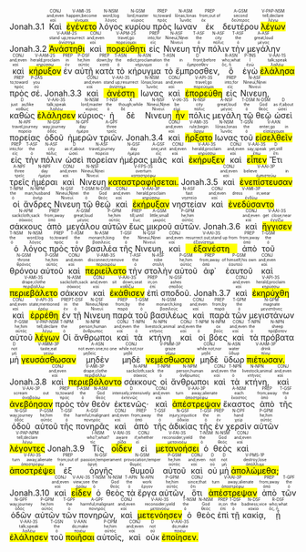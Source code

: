 <rt>Jonah.3.1</rt> <RUBY><ruby><ruby>Καὶ<rt>καί</rt></ruby><rt>and;even</rt></ruby><rt>CONJ</rt></RUBY> <RUBY><ruby><ruby><mark class='verb'>ἐγένετο</mark><rt>γίνομαι</rt></ruby><rt>happen;become</rt></ruby><rt>V-AMI-3S</rt></RUBY> <RUBY><ruby><ruby>λόγος<rt>λόγος</rt></ruby><rt>word;log</rt></ruby><rt>N-NSM</rt></RUBY> <RUBY><ruby><ruby>κυρίου<rt>κύριος</rt></ruby><rt>lord;master</rt></ruby><rt>N-GSM</rt></RUBY> <RUBY><ruby><ruby>πρὸς<rt>πρός</rt></ruby><rt>to;toward</rt></ruby><rt>PREP</rt></RUBY> <RUBY><ruby><ruby>Ιωναν<rt>Ἰωνᾶς</rt></ruby><rt>Iōnas;Ionas</rt></ruby><rt>N-ASM</rt></RUBY> <RUBY><ruby><ruby>ἐκ<rt>ἐκ</rt></ruby><rt>from;out of</rt></ruby><rt>PREP</rt></RUBY> <RUBY><ruby><ruby>δευτέρου<rt>δεύτερος</rt></ruby><rt>second</rt></ruby><rt>A-GSM</rt></RUBY> <RUBY><ruby><ruby><mark class='ptc'>λέγων</mark><rt>λέγω</rt></ruby><rt>tell;declare</rt></ruby><rt>V-PAP-NSM</rt></RUBY> <rt>Jonah.3.2</rt> <RUBY><ruby><ruby><mark class='verb'>Ἀνάστηθι</mark><rt>ἀνίστημι</rt></ruby><rt>stand up;resurrect</rt></ruby><rt>V-AAM-2S</rt></RUBY> <RUBY><ruby><ruby>καὶ<rt>καί</rt></ruby><rt>and;even</rt></ruby><rt>CONJ</rt></RUBY> <RUBY><ruby><ruby><mark class='verb'>πορεύθητι</mark><rt>πορεύομαι</rt></ruby><rt>travel;go</rt></ruby><rt>V-APM-2S</rt></RUBY> <RUBY><ruby><ruby>εἰς<rt>εἰς</rt></ruby><rt>into;for</rt></ruby><rt>PREP</rt></RUBY> <RUBY><ruby><ruby>Νινευη<rt>Νινευΐ</rt></ruby><rt>Nineuΐ;Ninei</rt></ruby><rt>N-ASF</rt></RUBY> <RUBY><ruby><ruby>τὴν<rt>ὁ</rt></ruby><rt>the</rt></ruby><rt>T-ASF</rt></RUBY> <RUBY><ruby><ruby>πόλιν<rt>πόλις</rt></ruby><rt>city</rt></ruby><rt>N-ASF</rt></RUBY> <RUBY><ruby><ruby>τὴν<rt>ὁ</rt></ruby><rt>the</rt></ruby><rt>T-ASF</rt></RUBY> <RUBY><ruby><ruby>μεγάλην<rt>μέγας</rt></ruby><rt>great;loud</rt></ruby><rt>A-ASF</rt></RUBY> <RUBY><ruby><ruby>καὶ<rt>καί</rt></ruby><rt>and;even</rt></ruby><rt>CONJ</rt></RUBY> <RUBY><ruby><ruby><mark class='verb'>κήρυξον</mark><rt>κηρύσσω</rt></ruby><rt>herald;proclaim</rt></ruby><rt>V-AAM-2S</rt></RUBY> <RUBY><ruby><ruby>ἐν<rt>ἐν</rt></ruby><rt>in</rt></ruby><rt>PREP</rt></RUBY> <RUBY><ruby><ruby>αὐτῇ<rt>αὐτός</rt></ruby><rt>he;him</rt></ruby><rt>P-DSF</rt></RUBY> <RUBY><ruby><ruby>κατὰ<rt>κατά</rt></ruby><rt>down;by</rt></ruby><rt>PREP</rt></RUBY> <RUBY><ruby><ruby>τὸ<rt>ὁ</rt></ruby><rt>the</rt></ruby><rt>T-ASN</rt></RUBY> <RUBY><ruby><ruby>κήρυγμα<rt>κήρυγμα</rt></ruby><rt>edict;proclamation</rt></ruby><rt>N-ASN</rt></RUBY> <RUBY><ruby><ruby>τὸ<rt>ὁ</rt></ruby><rt>the</rt></ruby><rt>T-ASN</rt></RUBY> <RUBY><ruby><ruby>ἔμπροσθεν,<rt>ἔμπροσθεν</rt></ruby><rt>in front;before</rt></ruby><rt>D</rt></RUBY> <RUBY><ruby><ruby>ὃ<rt>ὅς, ἥ</rt></ruby><rt>who;what</rt></ruby><rt>R-ASN</rt></RUBY> <RUBY><ruby><ruby>ἐγὼ<rt>ἐγώ</rt></ruby><rt>I</rt></ruby><rt>P-1NS</rt></RUBY> <RUBY><ruby><ruby><mark class='verb'>ἐλάλησα</mark><rt>λαλέω</rt></ruby><rt>talk;speak</rt></ruby><rt>V-AAI-1S</rt></RUBY> <RUBY><ruby><ruby>πρὸς<rt>πρός</rt></ruby><rt>to;toward</rt></ruby><rt>PREP</rt></RUBY> <RUBY><ruby><ruby>σέ.<rt>σύ</rt></ruby><rt>you</rt></ruby><rt>P-2AS</rt></RUBY> <rt>Jonah.3.3</rt> <RUBY><ruby><ruby>καὶ<rt>καί</rt></ruby><rt>and;even</rt></ruby><rt>CONJ</rt></RUBY> <RUBY><ruby><ruby><mark class='verb'>ἀνέστη</mark><rt>ἀνίστημι</rt></ruby><rt>stand up;resurrect</rt></ruby><rt>V-AAI-3S</rt></RUBY> <RUBY><ruby><ruby>Ιωνας<rt>Ἰωνᾶς</rt></ruby><rt>Iōnas;Ionas</rt></ruby><rt>N-NSM</rt></RUBY> <RUBY><ruby><ruby>καὶ<rt>καί</rt></ruby><rt>and;even</rt></ruby><rt>CONJ</rt></RUBY> <RUBY><ruby><ruby><mark class='verb'>ἐπορεύθη</mark><rt>πορεύομαι</rt></ruby><rt>travel;go</rt></ruby><rt>V-API-3S</rt></RUBY> <RUBY><ruby><ruby>εἰς<rt>εἰς</rt></ruby><rt>into;for</rt></ruby><rt>PREP</rt></RUBY> <RUBY><ruby><ruby>Νινευη,<rt>Νινευΐ</rt></ruby><rt>Nineuΐ;Ninei</rt></ruby><rt>N-ASF</rt></RUBY> <RUBY><ruby><ruby>καθὼς<rt>καθώς</rt></ruby><rt>just as/like</rt></ruby><rt>D</rt></RUBY> <RUBY><ruby><ruby><mark class='verb'>ἐλάλησεν</mark><rt>λαλέω</rt></ruby><rt>talk;speak</rt></ruby><rt>V-AAI-3S</rt></RUBY> <RUBY><ruby><ruby>κύριος·<rt>κύριος</rt></ruby><rt>lord;master</rt></ruby><rt>N-NSM</rt></RUBY> <RUBY><ruby><ruby>ἡ<rt>ὁ</rt></ruby><rt>the</rt></ruby><rt>T-NSF</rt></RUBY> <RUBY><ruby><ruby>δὲ<rt>δέ</rt></ruby><rt>though;while</rt></ruby><rt>X</rt></RUBY> <RUBY><ruby><ruby>Νινευη<rt>Νινευΐ</rt></ruby><rt>Nineuΐ;Ninei</rt></ruby><rt>N-NSF</rt></RUBY> <RUBY><ruby><ruby><mark class='verb'>ἦν</mark><rt>εἰμί</rt></ruby><rt>be</rt></ruby><rt>V-IAI-3S</rt></RUBY> <RUBY><ruby><ruby>πόλις<rt>πόλις</rt></ruby><rt>city</rt></ruby><rt>N-NSF</rt></RUBY> <RUBY><ruby><ruby>μεγάλη<rt>μέγας</rt></ruby><rt>great;loud</rt></ruby><rt>A-NSF</rt></RUBY> <RUBY><ruby><ruby>τῷ<rt>ὁ</rt></ruby><rt>the</rt></ruby><rt>T-DSM</rt></RUBY> <RUBY><ruby><ruby>θεῷ<rt>θεός</rt></ruby><rt>God</rt></ruby><rt>N-DSM</rt></RUBY> <RUBY><ruby><ruby>ὡσεὶ<rt>ὡσεί</rt></ruby><rt>as if;about</rt></ruby><rt>D</rt></RUBY> <RUBY><ruby><ruby>πορείας<rt>πορεία</rt></ruby><rt>travel;journey</rt></ruby><rt>N-APF</rt></RUBY> <RUBY><ruby><ruby>ὁδοῦ<rt>ὁδός</rt></ruby><rt>way;journey</rt></ruby><rt>N-GSF</rt></RUBY> <RUBY><ruby><ruby>ἡμερῶν<rt>ἡμέρα</rt></ruby><rt>day</rt></ruby><rt>N-GPF</rt></RUBY> <RUBY><ruby><ruby>τριῶν.<rt>τρεῖς</rt></ruby><rt>three</rt></ruby><rt>A-GPF</rt></RUBY> <rt>Jonah.3.4</rt> <RUBY><ruby><ruby>καὶ<rt>καί</rt></ruby><rt>and;even</rt></ruby><rt>CONJ</rt></RUBY> <RUBY><ruby><ruby><mark class='verb'>ἤρξατο</mark><rt>ἄρχω</rt></ruby><rt>rule;begin</rt></ruby><rt>V-AMI-3S</rt></RUBY> <RUBY><ruby><ruby>Ιωνας<rt>Ἰωνᾶς</rt></ruby><rt>Iōnas;Ionas</rt></ruby><rt>N-NSM</rt></RUBY> <RUBY><ruby><ruby>τοῦ<rt>ὁ</rt></ruby><rt>the</rt></ruby><rt>T-GSN</rt></RUBY> <RUBY><ruby><ruby><mark class='ptc'>εἰσελθεῖν</mark><rt>εἰσέρχομαι</rt></ruby><rt>enter;go in</rt></ruby><rt>V-AAN</rt></RUBY> <RUBY><ruby><ruby>εἰς<rt>εἰς</rt></ruby><rt>into;for</rt></ruby><rt>PREP</rt></RUBY> <RUBY><ruby><ruby>τὴν<rt>ὁ</rt></ruby><rt>the</rt></ruby><rt>T-ASF</rt></RUBY> <RUBY><ruby><ruby>πόλιν<rt>πόλις</rt></ruby><rt>city</rt></ruby><rt>N-ASF</rt></RUBY> <RUBY><ruby><ruby>ὡσεὶ<rt>ὡσεί</rt></ruby><rt>as if;about</rt></ruby><rt>D</rt></RUBY> <RUBY><ruby><ruby>πορείαν<rt>πορεία</rt></ruby><rt>travel;journey</rt></ruby><rt>N-ASF</rt></RUBY> <RUBY><ruby><ruby>ἡμέρας<rt>ἡμέρα</rt></ruby><rt>day</rt></ruby><rt>N-GSF</rt></RUBY> <RUBY><ruby><ruby>μιᾶς<rt>εἷς</rt></ruby><rt>one;unit</rt></ruby><rt>A-GSF</rt></RUBY> <RUBY><ruby><ruby>καὶ<rt>καί</rt></ruby><rt>and;even</rt></ruby><rt>CONJ</rt></RUBY> <RUBY><ruby><ruby><mark class='verb'>ἐκήρυξεν</mark><rt>κηρύσσω</rt></ruby><rt>herald;proclaim</rt></ruby><rt>V-AAI-3S</rt></RUBY> <RUBY><ruby><ruby>καὶ<rt>καί</rt></ruby><rt>and;even</rt></ruby><rt>CONJ</rt></RUBY> <RUBY><ruby><ruby><mark class='verb'>εἶπεν</mark><rt>ἔπω</rt></ruby><rt>say;speak</rt></ruby><rt>V-AAI-3S</rt></RUBY> <RUBY><ruby><ruby>Ἔτι<rt>ἔτι</rt></ruby><rt>yet;still</rt></ruby><rt>D</rt></RUBY> <RUBY><ruby><ruby>τρεῖς<rt>τρεῖς</rt></ruby><rt>three</rt></ruby><rt>A-NPF</rt></RUBY> <RUBY><ruby><ruby>ἡμέραι<rt>ἡμέρα</rt></ruby><rt>day</rt></ruby><rt>N-NPF</rt></RUBY> <RUBY><ruby><ruby>καὶ<rt>καί</rt></ruby><rt>and;even</rt></ruby><rt>CONJ</rt></RUBY> <RUBY><ruby><ruby>Νινευη<rt>Νινευΐ</rt></ruby><rt>Nineuΐ;Ninei</rt></ruby><rt>N-NSF</rt></RUBY> <RUBY><ruby><ruby><mark class='verb'>καταστραφήσεται.</mark><rt>καταστρέφω</rt></ruby><rt>overturn</rt></ruby><rt>V-FPS-3S</rt></RUBY> <rt>Jonah.3.5</rt> <RUBY><ruby><ruby>καὶ<rt>καί</rt></ruby><rt>and;even</rt></ruby><rt>CONJ</rt></RUBY> <RUBY><ruby><ruby><mark class='verb'>ἐνεπίστευσαν</mark><rt>ἐμπιστεύω</rt></ruby><rt>believe in</rt></ruby><rt>V-AAI-3P</rt></RUBY> <RUBY><ruby><ruby>οἱ<rt>ὁ</rt></ruby><rt>the</rt></ruby><rt>T-NPM</rt></RUBY> <RUBY><ruby><ruby>ἄνδρες<rt>ἀνήρ</rt></ruby><rt>man;husband</rt></ruby><rt>N-NPM</rt></RUBY> <RUBY><ruby><ruby>Νινευη<rt>Νινευΐ</rt></ruby><rt>Nineuΐ;Ninei</rt></ruby><rt>N-GSF</rt></RUBY> <RUBY><ruby><ruby>τῷ<rt>ὁ</rt></ruby><rt>the</rt></ruby><rt>T-DSM</rt></RUBY> <RUBY><ruby><ruby>θεῷ<rt>θεός</rt></ruby><rt>God</rt></ruby><rt>N-DSM</rt></RUBY> <RUBY><ruby><ruby>καὶ<rt>καί</rt></ruby><rt>and;even</rt></ruby><rt>CONJ</rt></RUBY> <RUBY><ruby><ruby><mark class='verb'>ἐκήρυξαν</mark><rt>κηρύσσω</rt></ruby><rt>herald;proclaim</rt></ruby><rt>V-AAI-3P</rt></RUBY> <RUBY><ruby><ruby>νηστείαν<rt>νηστεία</rt></ruby><rt>fast</rt></ruby><rt>N-ASF</rt></RUBY> <RUBY><ruby><ruby>καὶ<rt>καί</rt></ruby><rt>and;even</rt></ruby><rt>CONJ</rt></RUBY> <RUBY><ruby><ruby><mark class='verb'>ἐνεδύσαντο</mark><rt>ἐνδύω</rt></ruby><rt>dress in;wear</rt></ruby><rt>V-AMI-3P</rt></RUBY> <RUBY><ruby><ruby>σάκκους<rt>σάκκος</rt></ruby><rt>sackcloth;sack</rt></ruby><rt>N-APM</rt></RUBY> <RUBY><ruby><ruby>ἀπὸ<rt>ἀπό</rt></ruby><rt>from;away</rt></ruby><rt>PREP</rt></RUBY> <RUBY><ruby><ruby>μεγάλου<rt>μέγας</rt></ruby><rt>great;loud</rt></ruby><rt>A-GSM</rt></RUBY> <RUBY><ruby><ruby>αὐτῶν<rt>αὐτός</rt></ruby><rt>he;him</rt></ruby><rt>P-GPM</rt></RUBY> <RUBY><ruby><ruby>ἕως<rt>ἕως</rt></ruby><rt>till;until</rt></ruby><rt>PREP</rt></RUBY> <RUBY><ruby><ruby>μικροῦ<rt>μικρός</rt></ruby><rt>little;small</rt></ruby><rt>A-GSM</rt></RUBY> <RUBY><ruby><ruby>αὐτῶν.<rt>αὐτός</rt></ruby><rt>he;him</rt></ruby><rt>P-GPM</rt></RUBY> <rt>Jonah.3.6</rt> <RUBY><ruby><ruby>καὶ<rt>καί</rt></ruby><rt>and;even</rt></ruby><rt>CONJ</rt></RUBY> <RUBY><ruby><ruby><mark class='verb'>ἤγγισεν</mark><rt>ἐγγίζω</rt></ruby><rt>get close;near</rt></ruby><rt>V-AAI-3S</rt></RUBY> <RUBY><ruby><ruby>ὁ<rt>ὁ</rt></ruby><rt>the</rt></ruby><rt>T-NSM</rt></RUBY> <RUBY><ruby><ruby>λόγος<rt>λόγος</rt></ruby><rt>word;log</rt></ruby><rt>N-NSM</rt></RUBY> <RUBY><ruby><ruby>πρὸς<rt>πρός</rt></ruby><rt>to;toward</rt></ruby><rt>PREP</rt></RUBY> <RUBY><ruby><ruby>τὸν<rt>ὁ</rt></ruby><rt>the</rt></ruby><rt>T-ASM</rt></RUBY> <RUBY><ruby><ruby>βασιλέα<rt>βασιλεύς</rt></ruby><rt>monarch;king</rt></ruby><rt>N-ASM</rt></RUBY> <RUBY><ruby><ruby>τῆς<rt>ὁ</rt></ruby><rt>the</rt></ruby><rt>T-GSF</rt></RUBY> <RUBY><ruby><ruby>Νινευη,<rt>Νινευΐ</rt></ruby><rt>Nineuΐ;Ninei</rt></ruby><rt>N-GSF</rt></RUBY> <RUBY><ruby><ruby>καὶ<rt>καί</rt></ruby><rt>and;even</rt></ruby><rt>CONJ</rt></RUBY> <RUBY><ruby><ruby><mark class='verb'>ἐξανέστη</mark><rt>ἐξανίστημι</rt></ruby><rt>resurrect out;stand up from</rt></ruby><rt>V-AAI-3S</rt></RUBY> <RUBY><ruby><ruby>ἀπὸ<rt>ἀπό</rt></ruby><rt>from;away</rt></ruby><rt>PREP</rt></RUBY> <RUBY><ruby><ruby>τοῦ<rt>ὁ</rt></ruby><rt>the</rt></ruby><rt>T-GSM</rt></RUBY> <RUBY><ruby><ruby>θρόνου<rt>θρόνος</rt></ruby><rt>throne</rt></ruby><rt>N-GSM</rt></RUBY> <RUBY><ruby><ruby>αὐτοῦ<rt>αὐτός</rt></ruby><rt>he;him</rt></ruby><rt>P-GSM</rt></RUBY> <RUBY><ruby><ruby>καὶ<rt>καί</rt></ruby><rt>and;even</rt></ruby><rt>CONJ</rt></RUBY> <RUBY><ruby><ruby><mark class='verb'>περιείλατο</mark><rt>περιαιρέω</rt></ruby><rt>disconnect;remove</rt></ruby><rt>V-AMI-3S</rt></RUBY> <RUBY><ruby><ruby>τὴν<rt>ὁ</rt></ruby><rt>the</rt></ruby><rt>T-ASF</rt></RUBY> <RUBY><ruby><ruby>στολὴν<rt>στολή</rt></ruby><rt>robe</rt></ruby><rt>N-ASF</rt></RUBY> <RUBY><ruby><ruby>αὐτοῦ<rt>αὐτός</rt></ruby><rt>he;him</rt></ruby><rt>P-GSM</rt></RUBY> <RUBY><ruby><ruby>ἀφ᾽<rt>ἀπό</rt></ruby><rt>from;away</rt></ruby><rt>PREP</rt></RUBY> <RUBY><ruby><ruby>ἑαυτοῦ<rt>ἑαυτοῦ</rt></ruby><rt>of himself;his own</rt></ruby><rt>P-GSM</rt></RUBY> <RUBY><ruby><ruby>καὶ<rt>καί</rt></ruby><rt>and;even</rt></ruby><rt>CONJ</rt></RUBY> <RUBY><ruby><ruby><mark class='verb'>περιεβάλετο</mark><rt>περιβάλλω</rt></ruby><rt>drape;clothe</rt></ruby><rt>V-AMI-3S</rt></RUBY> <RUBY><ruby><ruby>σάκκον<rt>σάκκος</rt></ruby><rt>sackcloth;sack</rt></ruby><rt>N-ASM</rt></RUBY> <RUBY><ruby><ruby>καὶ<rt>καί</rt></ruby><rt>and;even</rt></ruby><rt>CONJ</rt></RUBY> <RUBY><ruby><ruby><mark class='verb'>ἐκάθισεν</mark><rt>καθίζω</rt></ruby><rt>sit down;seat</rt></ruby><rt>V-AAI-3S</rt></RUBY> <RUBY><ruby><ruby>ἐπὶ<rt>ἐπί</rt></ruby><rt>in;on</rt></ruby><rt>PREP</rt></RUBY> <RUBY><ruby><ruby>σποδοῦ.<rt>σποδός</rt></ruby><rt>ashes</rt></ruby><rt>N-GSF</rt></RUBY> <rt>Jonah.3.7</rt> <RUBY><ruby><ruby>καὶ<rt>καί</rt></ruby><rt>and;even</rt></ruby><rt>CONJ</rt></RUBY> <RUBY><ruby><ruby><mark class='verb'>ἐκηρύχθη</mark><rt>κηρύσσω</rt></ruby><rt>herald;proclaim</rt></ruby><rt>V-API-3S</rt></RUBY> <RUBY><ruby><ruby>καὶ<rt>καί</rt></ruby><rt>and;even</rt></ruby><rt>CONJ</rt></RUBY> <RUBY><ruby><ruby><mark class='verb'>ἐρρέθη</mark><rt>ἐρέω</rt></ruby><rt>state;mentioned</rt></ruby><rt>V-API-3S</rt></RUBY> <RUBY><ruby><ruby>ἐν<rt>ἐν</rt></ruby><rt>in</rt></ruby><rt>PREP</rt></RUBY> <RUBY><ruby><ruby>τῇ<rt>ὁ</rt></ruby><rt>the</rt></ruby><rt>T-DSF</rt></RUBY> <RUBY><ruby><ruby>Νινευη<rt>Νινευΐ</rt></ruby><rt>Nineuΐ;Ninei</rt></ruby><rt>N-DSF</rt></RUBY> <RUBY><ruby><ruby>παρὰ<rt>παρά</rt></ruby><rt>from;by</rt></ruby><rt>PREP</rt></RUBY> <RUBY><ruby><ruby>τοῦ<rt>ὁ</rt></ruby><rt>the</rt></ruby><rt>T-GSM</rt></RUBY> <RUBY><ruby><ruby>βασιλέως<rt>βασιλεύς</rt></ruby><rt>monarch;king</rt></ruby><rt>N-GSM</rt></RUBY> <RUBY><ruby><ruby>καὶ<rt>καί</rt></ruby><rt>and;even</rt></ruby><rt>CONJ</rt></RUBY> <RUBY><ruby><ruby>παρὰ<rt>παρά</rt></ruby><rt>from;by</rt></ruby><rt>PREP</rt></RUBY> <RUBY><ruby><ruby>τῶν<rt>ὁ</rt></ruby><rt>the</rt></ruby><rt>T-GPM</rt></RUBY> <RUBY><ruby><ruby>μεγιστάνων<rt>μεγιστᾶνες</rt></ruby><rt>magnate</rt></ruby><rt>N-GPM</rt></RUBY> <RUBY><ruby><ruby>αὐτοῦ<rt>αὐτός</rt></ruby><rt>he;him</rt></ruby><rt>P-GSM</rt></RUBY> <RUBY><ruby><ruby><mark class='ptc'>λέγων</mark><rt>λέγω</rt></ruby><rt>tell;declare</rt></ruby><rt>V-PAP-NSM</rt></RUBY> <RUBY><ruby><ruby>Οἱ<rt>ὁ</rt></ruby><rt>the</rt></ruby><rt>T-NPM</rt></RUBY> <RUBY><ruby><ruby>ἄνθρωποι<rt>ἄνθρωπος</rt></ruby><rt>person;human</rt></ruby><rt>N-NPM</rt></RUBY> <RUBY><ruby><ruby>καὶ<rt>καί</rt></ruby><rt>and;even</rt></ruby><rt>CONJ</rt></RUBY> <RUBY><ruby><ruby>τὰ<rt>ὁ</rt></ruby><rt>the</rt></ruby><rt>T-NPN</rt></RUBY> <RUBY><ruby><ruby>κτήνη<rt>κτῆνος</rt></ruby><rt>livestock;animal</rt></ruby><rt>N-NPN</rt></RUBY> <RUBY><ruby><ruby>καὶ<rt>καί</rt></ruby><rt>and;even</rt></ruby><rt>CONJ</rt></RUBY> <RUBY><ruby><ruby>οἱ<rt>ὁ</rt></ruby><rt>the</rt></ruby><rt>T-NPM</rt></RUBY> <RUBY><ruby><ruby>βόες<rt>βοῦς</rt></ruby><rt>ox</rt></ruby><rt>N-NPM</rt></RUBY> <RUBY><ruby><ruby>καὶ<rt>καί</rt></ruby><rt>and;even</rt></ruby><rt>CONJ</rt></RUBY> <RUBY><ruby><ruby>τὰ<rt>ὁ</rt></ruby><rt>the</rt></ruby><rt>T-NPN</rt></RUBY> <RUBY><ruby><ruby>πρόβατα<rt>πρόβατον</rt></ruby><rt>sheep</rt></ruby><rt>N-NPN</rt></RUBY> <RUBY><ruby><ruby>μὴ<rt>μή</rt></ruby><rt>not</rt></ruby><rt>D</rt></RUBY> <RUBY><ruby><ruby><mark class='verb'>γευσάσθωσαν</mark><rt>γεύω</rt></ruby><rt>taste;eat</rt></ruby><rt>V-AMM-3P</rt></RUBY> <RUBY><ruby><ruby>μηδὲν<rt>μηδείς</rt></ruby><rt>not even one;no one</rt></ruby><rt>A-ASN</rt></RUBY> <RUBY><ruby><ruby>μηδὲ<rt>μηδέ</rt></ruby><rt>while not;nor</rt></ruby><rt>CONJ</rt></RUBY> <RUBY><ruby><ruby><mark class='verb'>νεμέσθωσαν</mark><rt>νέμω</rt></ruby><rt>graze</rt></ruby><rt>V-PMM-3P</rt></RUBY> <RUBY><ruby><ruby>μηδὲ<rt>μηδέ</rt></ruby><rt>while not;nor</rt></ruby><rt>CONJ</rt></RUBY> <RUBY><ruby><ruby>ὕδωρ<rt>ὕδωρ</rt></ruby><rt>water</rt></ruby><rt>N-ASN</rt></RUBY> <RUBY><ruby><ruby><mark class='verb'>πιέτωσαν.</mark><rt>πίνω</rt></ruby><rt>drink</rt></ruby><rt>V-AAM-3P</rt></RUBY> <rt>Jonah.3.8</rt> <RUBY><ruby><ruby>καὶ<rt>καί</rt></ruby><rt>and;even</rt></ruby><rt>CONJ</rt></RUBY> <RUBY><ruby><ruby><mark class='verb'>περιεβάλοντο</mark><rt>περιβάλλω</rt></ruby><rt>drape;clothe</rt></ruby><rt>V-AMI-3P</rt></RUBY> <RUBY><ruby><ruby>σάκκους<rt>σάκκος</rt></ruby><rt>sackcloth;sack</rt></ruby><rt>N-APM</rt></RUBY> <RUBY><ruby><ruby>οἱ<rt>ὁ</rt></ruby><rt>the</rt></ruby><rt>T-NPM</rt></RUBY> <RUBY><ruby><ruby>ἄνθρωποι<rt>ἄνθρωπος</rt></ruby><rt>person;human</rt></ruby><rt>N-NPM</rt></RUBY> <RUBY><ruby><ruby>καὶ<rt>καί</rt></ruby><rt>and;even</rt></ruby><rt>CONJ</rt></RUBY> <RUBY><ruby><ruby>τὰ<rt>ὁ</rt></ruby><rt>the</rt></ruby><rt>T-NPN</rt></RUBY> <RUBY><ruby><ruby>κτήνη,<rt>κτῆνος</rt></ruby><rt>livestock;animal</rt></ruby><rt>N-NPN</rt></RUBY> <RUBY><ruby><ruby>καὶ<rt>καί</rt></ruby><rt>and;even</rt></ruby><rt>CONJ</rt></RUBY> <RUBY><ruby><ruby><mark class='verb'>ἀνεβόησαν</mark><rt>ἀναβοάω</rt></ruby><rt>scream out</rt></ruby><rt>V-AAI-3P</rt></RUBY> <RUBY><ruby><ruby>πρὸς<rt>πρός</rt></ruby><rt>to;toward</rt></ruby><rt>PREP</rt></RUBY> <RUBY><ruby><ruby>τὸν<rt>ὁ</rt></ruby><rt>the</rt></ruby><rt>T-ASM</rt></RUBY> <RUBY><ruby><ruby>θεὸν<rt>θεός</rt></ruby><rt>God</rt></ruby><rt>N-ASM</rt></RUBY> <RUBY><ruby><ruby>ἐκτενῶς·<rt>ἐκτενῶς</rt></ruby><rt>intensely;intensively</rt></ruby><rt>D</rt></RUBY> <RUBY><ruby><ruby>καὶ<rt>καί</rt></ruby><rt>and;even</rt></ruby><rt>CONJ</rt></RUBY> <RUBY><ruby><ruby><mark class='verb'>ἀπέστρεψαν</mark><rt>ἀποστρέφω</rt></ruby><rt>turn away;alienate</rt></ruby><rt>V-AAI-3P</rt></RUBY> <RUBY><ruby><ruby>ἕκαστος<rt>ἕκαστος</rt></ruby><rt>each</rt></ruby><rt>A-NSM</rt></RUBY> <RUBY><ruby><ruby>ἀπὸ<rt>ἀπό</rt></ruby><rt>from;away</rt></ruby><rt>PREP</rt></RUBY> <RUBY><ruby><ruby>τῆς<rt>ὁ</rt></ruby><rt>the</rt></ruby><rt>T-GSF</rt></RUBY> <RUBY><ruby><ruby>ὁδοῦ<rt>ὁδός</rt></ruby><rt>way;journey</rt></ruby><rt>N-GSF</rt></RUBY> <RUBY><ruby><ruby>αὐτοῦ<rt>αὐτός</rt></ruby><rt>he;him</rt></ruby><rt>P-GSM</rt></RUBY> <RUBY><ruby><ruby>τῆς<rt>ὁ</rt></ruby><rt>the</rt></ruby><rt>T-GSF</rt></RUBY> <RUBY><ruby><ruby>πονηρᾶς<rt>πονηρός</rt></ruby><rt>harmful;malignant</rt></ruby><rt>A-GSF</rt></RUBY> <RUBY><ruby><ruby>καὶ<rt>καί</rt></ruby><rt>and;even</rt></ruby><rt>CONJ</rt></RUBY> <RUBY><ruby><ruby>ἀπὸ<rt>ἀπό</rt></ruby><rt>from;away</rt></ruby><rt>PREP</rt></RUBY> <RUBY><ruby><ruby>τῆς<rt>ὁ</rt></ruby><rt>the</rt></ruby><rt>T-GSF</rt></RUBY> <RUBY><ruby><ruby>ἀδικίας<rt>ἀδικία</rt></ruby><rt>injury;injustice</rt></ruby><rt>N-GSF</rt></RUBY> <RUBY><ruby><ruby>τῆς<rt>ὁ</rt></ruby><rt>the</rt></ruby><rt>T-GSF</rt></RUBY> <RUBY><ruby><ruby>ἐν<rt>ἐν</rt></ruby><rt>in</rt></ruby><rt>PREP</rt></RUBY> <RUBY><ruby><ruby>χερσὶν<rt>χείρ</rt></ruby><rt>hand</rt></ruby><rt>N-DPF</rt></RUBY> <RUBY><ruby><ruby>αὐτῶν<rt>αὐτός</rt></ruby><rt>he;him</rt></ruby><rt>P-GPM</rt></RUBY> <RUBY><ruby><ruby><mark class='ptc'>λέγοντες</mark><rt>λέγω</rt></ruby><rt>tell;declare</rt></ruby><rt>V-PAP-NPM</rt></RUBY> <rt>Jonah.3.9</rt> <RUBY><ruby><ruby>Τίς<rt>τίς</rt></ruby><rt>who?;what?</rt></ruby><rt>I-NSM</rt></RUBY> <RUBY><ruby><ruby><mark class='verb'>οἶδεν</mark><rt>οἶδα</rt></ruby><rt>aware</rt></ruby><rt>V-RAI-3S</rt></RUBY> <RUBY><ruby><ruby>εἰ<rt>εἰ</rt></ruby><rt>if;whether</rt></ruby><rt>CONJ</rt></RUBY> <RUBY><ruby><ruby><mark class='verb'>μετανοήσει</mark><rt>μετανοέω</rt></ruby><rt>reconsider;yield</rt></ruby><rt>V-FAI-3S</rt></RUBY> <RUBY><ruby><ruby>ὁ<rt>ὁ</rt></ruby><rt>the</rt></ruby><rt>T-NSM</rt></RUBY> <RUBY><ruby><ruby>θεὸς<rt>θεός</rt></ruby><rt>God</rt></ruby><rt>N-NSM</rt></RUBY> <RUBY><ruby><ruby>καὶ<rt>καί</rt></ruby><rt>and;even</rt></ruby><rt>CONJ</rt></RUBY> <RUBY><ruby><ruby><mark class='verb'>ἀποστρέψει</mark><rt>ἀποστρέφω</rt></ruby><rt>turn away;alienate</rt></ruby><rt>V-FAI-3S</rt></RUBY> <RUBY><ruby><ruby>ἐξ<rt>ἐκ</rt></ruby><rt>from;out of</rt></ruby><rt>PREP</rt></RUBY> <RUBY><ruby><ruby>ὀργῆς<rt>ὀργή</rt></ruby><rt>passion;temperament</rt></ruby><rt>N-GSF</rt></RUBY> <RUBY><ruby><ruby>θυμοῦ<rt>θυμός</rt></ruby><rt>provocation;temper</rt></ruby><rt>N-GSM</rt></RUBY> <RUBY><ruby><ruby>αὐτοῦ<rt>αὐτός</rt></ruby><rt>he;him</rt></ruby><rt>P-GSM</rt></RUBY> <RUBY><ruby><ruby>καὶ<rt>καί</rt></ruby><rt>and;even</rt></ruby><rt>CONJ</rt></RUBY> <RUBY><ruby><ruby>οὐ<rt>οὐ</rt></ruby><rt>not</rt></ruby><rt>D</rt></RUBY> <RUBY><ruby><ruby>μὴ<rt>μή</rt></ruby><rt>not</rt></ruby><rt>D</rt></RUBY> <RUBY><ruby><ruby><mark class='verb'>ἀπολώμεθα;</mark><rt>ἀπόλλυμι</rt></ruby><rt>destroy;lose</rt></ruby><rt>V-PMS-1P</rt></RUBY> <rt>Jonah.3.10</rt> <RUBY><ruby><ruby>καὶ<rt>καί</rt></ruby><rt>and;even</rt></ruby><rt>CONJ</rt></RUBY> <RUBY><ruby><ruby><mark class='verb'>εἶδεν</mark><rt>ὁράω</rt></ruby><rt>view;see</rt></ruby><rt>V-AAI-3S</rt></RUBY> <RUBY><ruby><ruby>ὁ<rt>ὁ</rt></ruby><rt>the</rt></ruby><rt>T-NSM</rt></RUBY> <RUBY><ruby><ruby>θεὸς<rt>θεός</rt></ruby><rt>God</rt></ruby><rt>N-NSM</rt></RUBY> <RUBY><ruby><ruby>τὰ<rt>ὁ</rt></ruby><rt>the</rt></ruby><rt>T-APN</rt></RUBY> <RUBY><ruby><ruby>ἔργα<rt>ἔργον</rt></ruby><rt>work</rt></ruby><rt>N-APN</rt></RUBY> <RUBY><ruby><ruby>αὐτῶν,<rt>αὐτός</rt></ruby><rt>he;him</rt></ruby><rt>P-GPM</rt></RUBY> <RUBY><ruby><ruby>ὅτι<rt>ὅτι</rt></ruby><rt>since;that</rt></ruby><rt>CONJ</rt></RUBY> <RUBY><ruby><ruby><mark class='verb'>ἀπέστρεψαν</mark><rt>ἀποστρέφω</rt></ruby><rt>turn away;alienate</rt></ruby><rt>V-AAI-3P</rt></RUBY> <RUBY><ruby><ruby>ἀπὸ<rt>ἀπό</rt></ruby><rt>from;away</rt></ruby><rt>PREP</rt></RUBY> <RUBY><ruby><ruby>τῶν<rt>ὁ</rt></ruby><rt>the</rt></ruby><rt>T-GPF</rt></RUBY> <RUBY><ruby><ruby>ὁδῶν<rt>ὁδός</rt></ruby><rt>way;journey</rt></ruby><rt>N-GPF</rt></RUBY> <RUBY><ruby><ruby>αὐτῶν<rt>αὐτός</rt></ruby><rt>he;him</rt></ruby><rt>P-GPM</rt></RUBY> <RUBY><ruby><ruby>τῶν<rt>ὁ</rt></ruby><rt>the</rt></ruby><rt>T-GPF</rt></RUBY> <RUBY><ruby><ruby>πονηρῶν,<rt>πονηρός</rt></ruby><rt>harmful;malignant</rt></ruby><rt>A-GPF</rt></RUBY> <RUBY><ruby><ruby>καὶ<rt>καί</rt></ruby><rt>and;even</rt></ruby><rt>CONJ</rt></RUBY> <RUBY><ruby><ruby><mark class='verb'>μετενόησεν</mark><rt>μετανοέω</rt></ruby><rt>reconsider;yield</rt></ruby><rt>V-AAI-3S</rt></RUBY> <RUBY><ruby><ruby>ὁ<rt>ὁ</rt></ruby><rt>the</rt></ruby><rt>T-NSM</rt></RUBY> <RUBY><ruby><ruby>θεὸς<rt>θεός</rt></ruby><rt>God</rt></ruby><rt>N-NSM</rt></RUBY> <RUBY><ruby><ruby>ἐπὶ<rt>ἐπί</rt></ruby><rt>in;on</rt></ruby><rt>PREP</rt></RUBY> <RUBY><ruby><ruby>τῇ<rt>ὁ</rt></ruby><rt>the</rt></ruby><rt>T-DSF</rt></RUBY> <RUBY><ruby><ruby>κακίᾳ,<rt>κακία</rt></ruby><rt>badness;vice</rt></ruby><rt>N-DSF</rt></RUBY> <RUBY><ruby><ruby>ᾗ<rt>ὅς, ἥ</rt></ruby><rt>who;what</rt></ruby><rt>R-DSF</rt></RUBY> <RUBY><ruby><ruby><mark class='verb'>ἐλάλησεν</mark><rt>λαλέω</rt></ruby><rt>talk;speak</rt></ruby><rt>V-AAI-3S</rt></RUBY> <RUBY><ruby><ruby>τοῦ<rt>ὁ</rt></ruby><rt>the</rt></ruby><rt>T-GSN</rt></RUBY> <RUBY><ruby><ruby><mark class='ptc'>ποιῆσαι</mark><rt>ποιέω</rt></ruby><rt>do;make</rt></ruby><rt>V-AAN</rt></RUBY> <RUBY><ruby><ruby>αὐτοῖς,<rt>αὐτός</rt></ruby><rt>he;him</rt></ruby><rt>P-DPM</rt></RUBY> <RUBY><ruby><ruby>καὶ<rt>καί</rt></ruby><rt>and;even</rt></ruby><rt>CONJ</rt></RUBY> <RUBY><ruby><ruby>οὐκ<rt>οὐ</rt></ruby><rt>not</rt></ruby><rt>D</rt></RUBY> <RUBY><ruby><ruby><mark class='verb'>ἐποίησεν.</mark><rt>ποιέω</rt></ruby><rt>do;make</rt></ruby><rt>V-AAI-3S</rt></RUBY> 
